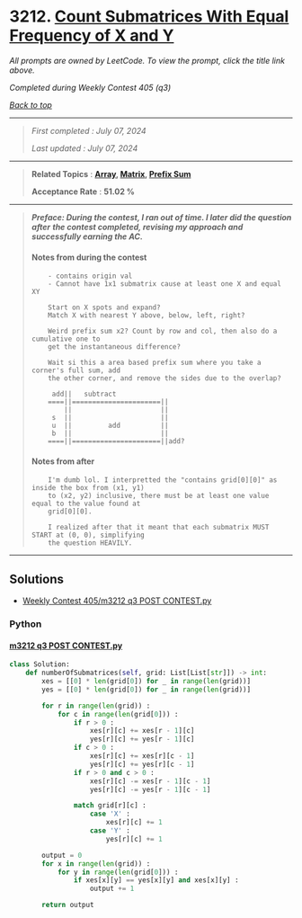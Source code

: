 # 3212. [Count Submatrices With Equal Frequency of X and Y](<https://leetcode.com/problems/count-submatrices-with-equal-frequency-of-x-and-y>)

*All prompts are owned by LeetCode. To view the prompt, click the title link above.*

*Completed during Weekly Contest 405 (q3)*

*[Back to top](<../README.md>)*

------

> *First completed : July 07, 2024*
>
> *Last updated : July 07, 2024*

------

> **Related Topics** : **[Array](<by_topic/Array.md>), [Matrix](<by_topic/Matrix.md>), [Prefix Sum](<by_topic/Prefix Sum.md>)**
>
> **Acceptance Rate** : **51.02 %**

------

> ***Preface: During the contest, I ran out of time. I later did the question after*** 
> ***the contest completed, revising my approach and successfully earning the AC.***
> 
> 
> #### Notes from during the contest
> ```
>     - contains origin val
>     - Cannot have 1x1 submatrix cause at least one X and equal XY
> 
>     Start on X spots and expand?
>     Match X with nearest Y above, below, left, right?
> 
>     Weird prefix sum x2? Count by row and col, then also do a cumulative one to 
>     get the instantaneous difference?
> 
>     Wait si this a area based prefix sum where you take a corner's full sum, add 
>     the other corner, and remove the sides due to the overlap?
> 
>      add||   subtract
>     ====||======================||
>         ||                      ||
>      s  ||                      ||
>      u  ||         add          ||
>      b  ||                      ||
>     ====||======================||add?
> ```
> 
> #### Notes from after
> ```
>     I'm dumb lol. I interpretted the "contains grid[0][0]" as inside the box from (x1, y1) 
>     to (x2, y2) inclusive, there must be at least one value equal to the value found at 
>     grid[0][0]. 
> 
>     I realized after that it meant that each submatrix MUST START at (0, 0), simplifying 
>     the question HEAVILY.
> 
> ```

------

## Solutions

- [Weekly Contest 405/m3212 q3 POST CONTEST.py](<../my-submissions/Weekly Contest 405/m3212 q3 POST CONTEST.py>)
### Python
#### [m3212 q3 POST CONTEST.py](<../my-submissions/Weekly Contest 405/m3212 q3 POST CONTEST.py>)
```Python
class Solution:
    def numberOfSubmatrices(self, grid: List[List[str]]) -> int:
        xes = [[0] * len(grid[0]) for _ in range(len(grid))]
        yes = [[0] * len(grid[0]) for _ in range(len(grid))]

        for r in range(len(grid)) :
            for c in range(len(grid[0])) :
                if r > 0 :
                    xes[r][c] += xes[r - 1][c]
                    yes[r][c] += yes[r - 1][c]
                if c > 0 :
                    xes[r][c] += xes[r][c - 1]
                    yes[r][c] += yes[r][c - 1]
                if r > 0 and c > 0 :
                    xes[r][c] -= xes[r - 1][c - 1]
                    yes[r][c] -= yes[r - 1][c - 1]

                match grid[r][c] :
                    case 'X' :
                        xes[r][c] += 1
                    case 'Y' :
                        yes[r][c] += 1

        output = 0
        for x in range(len(grid)) :
            for y in range(len(grid[0])) :
                if xes[x][y] == yes[x][y] and xes[x][y] :
                    output += 1

        return output

```

